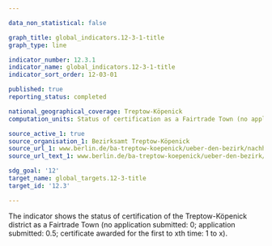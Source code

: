 ```yaml
---

data_non_statistical: false

graph_title: global_indicators.12-3-1-title
graph_type: line

indicator_number: 12.3.1
indicator_name: global_indicators.12-3-1-title
indicator_sort_order: 12-03-01

published: true
reporting_status: completed

national_geographical_coverage: Treptow-Köpenick
computation_units: Status of certification as a Fairtrade Town (no application submitted: 0; application submitted: 0.5; certificate awarded for the first to xth time: 1 to x)

source_active_1: true
source_organisation_1: Bezirksamt Treptow-Köpenick
source_url_1: www.berlin.de/ba-treptow-koepenick/ueber-den-bezirk/nachhaltigkeit/fairtrade-town/artikel.599689.php
source_url_text_1: www.berlin.de/ba-treptow-koepenick/ueber-den-bezirk/nachhaltigkeit/fairtrade-town/artikel.599689.php

sdg_goal: '12'
target_name: global_targets.12-3-title
target_id: '12.3'

---
```


The indicator shows the status of certification of the Treptow-Köpenick district as a Fairtrade Town (no application submitted: 0; application submitted: 0.5; certificate awarded for the first to xth time: 1 to x).
